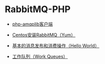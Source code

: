# RabbitMQ-PHP

* [php-amqplib客户端](https://github.com/php-amqplib/php-amqplib)

* [Centos安装RabbitMQ（Yum）](./doc/install.md)

* [基本的消息发布和消费操作（Hello World）](./hello_world/readme.md)

* [工作队列（Work Queues）](./work_queues/readme.md)
